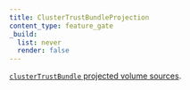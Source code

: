 ```yaml
---
title: ClusterTrustBundleProjection
content_type: feature_gate
_build:
  list: never
  render: false
---
```

[`clusterTrustBundle` projected volume sources](/docs/concepts/storage/projected-volumes#clustertrustbundle).
